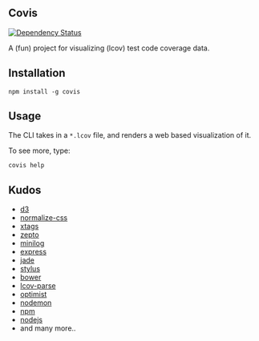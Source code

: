 ## Covis

[![Dependency Status](https://david-dm.org/brentlintner/covis.svg)](https://david-dm.org/brentlintner/covis)

A (fun) project for visualizing (lcov) test code coverage data.

## Installation

    npm install -g covis

## Usage

The CLI takes in a `*.lcov` file, and renders a web based visualization of it.

To see more, type:

    covis help

## Kudos

* [d3](http://d3js.org)
* [normalize-css](http://necolas.github.io/normalize.css)
* [xtags](http://x-tags.org)
* [zepto](http://zeptojs.com)
* [minilog](http://mixu.net/minilog)
* [express](http://expressjs.com)
* [jade](http://jade-lang.com)
* [stylus](http://learnboost.github.io/stylus)
* [bower](http://bower.io)
* [lcov-parse](https://www.npmjs.org/package/lcov-parse)
* [optimist](https://www.npmjs.org/package/optimist)
* [nodemon](http://nodemon.io)
* [npm](https://www.npmjs.org)
* [nodejs](http://nodejs.org)
* and many more..
